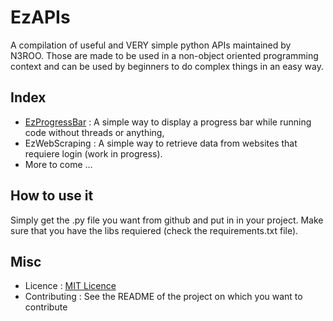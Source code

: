 # EzAPIs
A compilation of useful and VERY simple python APIs maintained by N3ROO. Those are made to be used in a non-object oriented programming context and can be used by beginners to do complex things in an easy way.

## Index
- [EzProgressBar](EzProgressBar/README.md) : A simple way to display a progress bar while running code without threads or anything,
- EzWebScraping : A simple way to retrieve data from websites that requiere login (work in progress).
- More to come ...

## How to use it

Simply get the .py file you want from github and put in in your project. Make sure that you have the libs requiered (check the requirements.txt file).

## Misc

- Licence : [MIT Licence](LICENSE)
- Contributing : See the README of the project on which you want to contribute